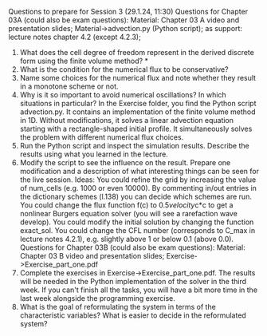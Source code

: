 Questions to prepare for Session 3 (29.1.24, 11:30)
Questions for Chapter 03A (could also be exam questions):  Material: Chapter 03 A video and presentation slides; Material->advection.py (Python script); as support: lecture notes chapter 4.2 (except 4.2.3); 
1) What does the cell degree of freedom represent in the derived discrete form using the finite volume method?
   * 
2) What is the condition for the numerical flux to be conservative?
3) Name some choices for the numerical flux and note whether they result in a monotone scheme or not.
4) Why is it so important to avoid numerical oscillations? In which situations in particular?
In the Exercise folder, you find the Python script advection.py. It contains an implementation of the finite volume method in 1D. Without modifications, it solves a linear advection equation starting with a rectangle-shaped initial profile. It simultaneously solves the problem with different numerical flux choices.
1) Run the Python script and inspect the simulation results. Describe the results using what you learned in the lecture.
2) Modify the script to see the influence on the result. Prepare one modification and a description of what interesting things can be seen for the live session. Ideas: You could refine the grid by increasing the value of num_cells (e.g. 1000 or even 10000). By commenting in/out entries in the dictionary schemes (l.138) you can decide which schemes are run.  You could change the flux function f(c) to 0.5*velocity*c*c to get a nonlinear Burgers equation solver (you will see a rarefaction wave develop). You could modify the initial solution by changing the function exact_sol. You could change the CFL number (corresponds to C_max in lecture notes 4.2.1), e.g. slightly above 1 or below 0.1 (above 0.0). 
Questions for Chapter 03B (could also be exam questions):  Material: Chapter 03 B video and presentation slides; Exercise->Exercise_part_one.pdf
1) Complete the exercises in Exercise->Exercise_part_one.pdf. The results will be needed in the Python implementation of the solver in the third week. If you can't finish all the tasks, you will have a bit more time in the last week alongside the programming exercise.
2) What is the goal of reformulating the system in terms of the characteristic variables? What is easier to decide in the reformulated system?